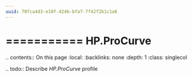 ```yaml
---
uuid: 70fca4d3-e10f-424b-bfa7-7f42f2b1c1a6
---
```



===========
HP.ProCurve
===========

.. contents:: On this page
    :local:
    :backlinks: none
    :depth: 1
    :class: singlecol

.. todo::
    Describe *HP.ProCurve* profile

